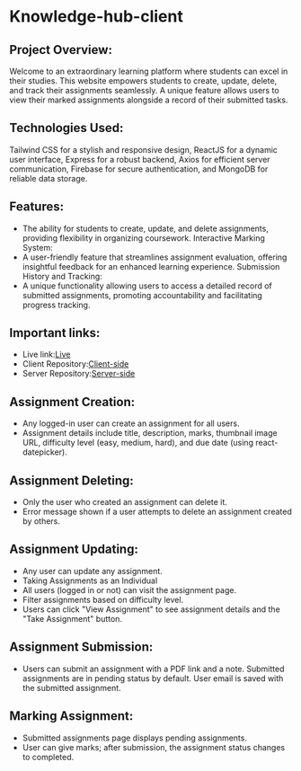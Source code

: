 # Knowledge-hub-client

## Project Overview:
Welcome to an extraordinary learning platform where students can excel in their studies. This website empowers students to create, update, delete, and track their assignments seamlessly. A unique feature allows users to view their marked assignments alongside a record of their submitted tasks.

## Technologies Used:
Tailwind CSS for a stylish and responsive design, ReactJS for a dynamic user interface, Express for a robust backend, Axios for efficient server communication, Firebase for secure authentication, and MongoDB for reliable data storage.

## Features:
* The ability for students to create, update, and delete assignments, providing flexibility in organizing coursework.
Interactive Marking System:
* A user-friendly feature that streamlines assignment evaluation, offering insightful feedback for an enhanced learning experience.
Submission History and Tracking:
* A unique functionality allowing users to access a detailed record of submitted assignments, promoting accountability and facilitating progress tracking.

## Important links:
* Live link:[Live](https://bistro-boss-fe0bb.web.app/)
* Client Repository:[Client-side](https://github.com/istiakahmedsarker/Knowledge-hub-client)
* Server Repository:[Server-side](https://github.com/istiakahmedsarker/Knowledge-hub-server)

## Assignment Creation:
* Any logged-in user can create an assignment for all users.
* Assignment details include title, description, marks, thumbnail image URL, difficulty level (easy, medium, hard), and due date (using react-datepicker).
## Assignment Deleting:
* Only the user who created an assignment can delete it.
* Error message shown if a user attempts to delete an assignment created by others.
## Assignment Updating:
* Any user can update any assignment.
* Taking Assignments as an Individual
* All users (logged in or not) can visit the assignment page.
* Filter assignments based on difficulty level.
* Users can click "View Assignment" to see assignment details and the "Take Assignment" button.
## Assignment Submission:
* Users can submit an assignment with a PDF link and a note.
Submitted assignments are in pending status by default.
User email is saved with the submitted assignment.
## Marking Assignment:
* Submitted assignments page displays pending assignments.
* User can give marks; after submission, the assignment status changes to completed.

